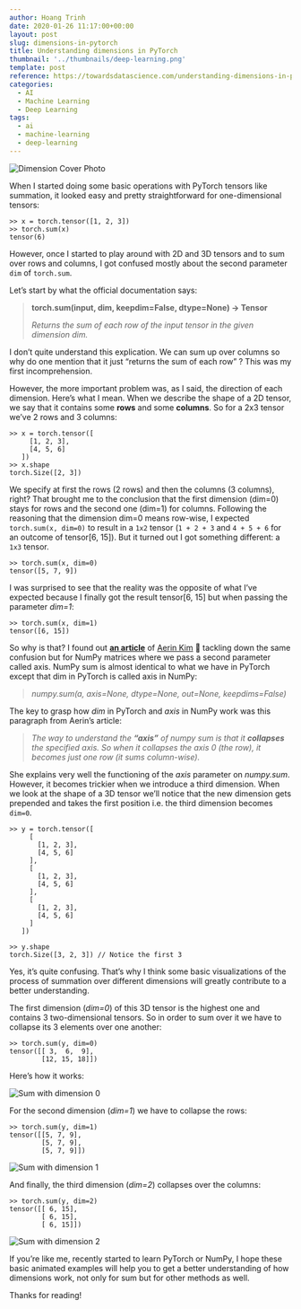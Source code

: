 ```yaml
---
author: Hoang Trinh
date: 2020-01-26 11:17:00+00:00
layout: post
slug: dimensions-in-pytorch
title: Understanding dimensions in PyTorch
thumbnail: '../thumbnails/deep-learning.png'
template: post
reference: https://towardsdatascience.com/understanding-dimensions-in-pytorch-6edf9972d3be
categories:
  - AI
  - Machine Learning
  - Deep Learning
tags:
  - ai
  - machine-learning
  - deep-learning
---
```


![Dimension Cover Photo](../images/2020-01-26/dimension-cover-photo.jpg)

When I started doing some basic operations with PyTorch tensors like summation, it looked easy and pretty straightforward for one-dimensional tensors:

```shell
>> x = torch.tensor([1, 2, 3])
>> torch.sum(x)
tensor(6)
```

However, once I started to play around with 2D and 3D tensors and to sum over rows and columns, I got confused mostly about the second parameter `dim` of `torch.sum`.

Let’s start by what the official documentation says:

> **torch.sum(input, dim, keepdim=False, dtype=None) → Tensor**
>
> _Returns the sum of each row of the input tensor in the given dimension dim._

I don’t quite understand this explication. We can sum up over columns so why do one mention that it just “returns the sum of each row” ? This was my first incomprehension.

However, the more important problem was, as I said, the direction of each dimension. Here’s what I mean. When we describe the shape of a 2D tensor, we say that it contains some **rows** and some **columns**. So for a 2x3 tensor we’ve 2 rows and 3 columns:

```shell
>> x = torch.tensor([
     [1, 2, 3],
     [4, 5, 6]
   ])
>> x.shape
torch.Size([2, 3])
```

We specify at first the rows (2 rows) and then the columns (3 columns), right? That brought me to the conclusion that the first dimension (dim=0) stays for rows and the second one (dim=1) for columns. Following the reasoning that the dimension dim=0 means row-wise, I expected `torch.sum(x, dim=0)` to result in a `1x2` tensor (`1 + 2 + 3` and `4 + 5 + 6` for an outcome of tensor[6, 15]). But it turned out I got something different: a `1x3` tensor.

```shell
>> torch.sum(x, dim=0)
tensor([5, 7, 9])
```

I was surprised to see that the reality was the opposite of what I’ve expected because I finally got the result tensor[6, 15] but when passing the parameter _dim=1_:

```shell
>> torch.sum(x, dim=1)
tensor([6, 15])
```

So why is that? I found out [**an article**](https://medium.com/@aerinykim/numpy-sum-axis-intuition-6eb94926a5d1) of [Aerin Kim](https://medium.com/@aerinykim) 🙏 tackling down the same confusion but for NumPy matrices where we pass a second parameter called axis. NumPy sum is almost identical to what we have in PyTorch except that dim in PyTorch is called axis in NumPy:

> _numpy.sum(a, axis=None, dtype=None, out=None, keepdims=False)_

The key to grasp how _dim_ in PyTorch and _axis_ in NumPy work was this paragraph from Aerin’s article:

> _The way to understand the **“axis”** of numpy sum is that it **collapses** the specified axis. So when it collapses the axis 0 (the row), it becomes just one row (it sums column-wise)._

She explains very well the functioning of the _axis_ parameter on _numpy.sum_. However, it becomes trickier when we introduce a third dimension. When we look at the shape of a 3D tensor we’ll notice that the new dimension gets prepended and takes the first position i.e. the third dimension becomes `dim=0`.

```shell
>> y = torch.tensor([
     [
       [1, 2, 3],
       [4, 5, 6]
     ],
     [
       [1, 2, 3],
       [4, 5, 6]
     ],
     [
       [1, 2, 3],
       [4, 5, 6]
     ]
   ])

>> y.shape
torch.Size([3, 2, 3]) // Notice the first 3
```

Yes, it’s quite confusing. That’s why I think some basic visualizations of the process of summation over different dimensions will greatly contribute to a better understanding.

The first dimension (_dim=0_) of this 3D tensor is the highest one and contains 3 two-dimensional tensors. So in order to sum over it we have to collapse its 3 elements over one another:

```shell
>> torch.sum(y, dim=0)
tensor([[ 3,  6,  9],
        [12, 15, 18]])
```

Here’s how it works:

![Sum with dimension 0](../images/2020-01-26/sum_dim_0.gif)

For the second dimension (_dim=1_) we have to collapse the rows:

```shell
>> torch.sum(y, dim=1)
tensor([[5, 7, 9],
        [5, 7, 9],
        [5, 7, 9]])
```

![Sum with dimension 1](../images/2020-01-26/sum_dim_1.gif)

And finally, the third dimension (_dim=2_) collapses over the columns:

```shell
>> torch.sum(y, dim=2)
tensor([[ 6, 15],
        [ 6, 15],
        [ 6, 15]])
```

![Sum with dimension 2](../images/2020-01-26/sum_dim_2.gif)

If you’re like me, recently started to learn PyTorch or NumPy, I hope these basic animated examples will help you to get a better understanding of how dimensions work, not only for sum but for other methods as well.

Thanks for reading!
